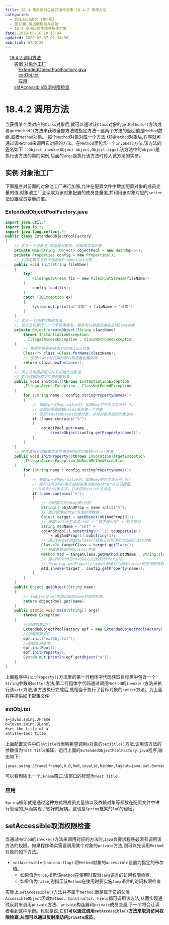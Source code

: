 ```yaml
---
title: 18.4 使用反射生成并操作对象 18.4.2 调用方法
categories: 
  - 疯狂Java讲义 (第4版)
  - 第18章 类加载机制与反射
  - 18.4 使用反射生成并操作对象
date: 2019-06-16 10:15:44
updated: 2020-02-07 01:34:56
abbrlink: b7c0f28
---
```

<div id='my_toc'><a href="/JavaReadingNotes/b7c0f28/#18-4-2-调用方法" class="header_1">18.4.2 调用方法</a>&nbsp;<br><a href="/JavaReadingNotes/b7c0f28/#实例-对象池工厂" class="header_2">实例 对象池工厂</a>&nbsp;<br><a href="/JavaReadingNotes/b7c0f28/#ExtendedObjectPoolFactory-java" class="header_3">ExtendedObjectPoolFactory.java</a>&nbsp;<br><a href="/JavaReadingNotes/b7c0f28/#extObj-txt" class="header_3">extObj.txt</a>&nbsp;<br><a href="/JavaReadingNotes/b7c0f28/#应用" class="header_3">应用</a>&nbsp;<br><a href="/JavaReadingNotes/b7c0f28/#setAccessible取消权限检查" class="header_2">setAccessible取消权限检查</a>&nbsp;<br></div>
<style>.header_1{margin-left: 1em;}.header_2{margin-left: 2em;}.header_3{margin-left: 3em;}.header_4{margin-left: 4em;}.header_5{margin-left: 5em;}.header_6{margin-left: 6em;}</style>
<!--more-->
<script>if (navigator.platform.search('arm')==-1){document.getElementById('my_toc').style.display = 'none';}var e,p = document.getElementsByTagName('p');while (p.length>0) {e = p[0];e.parentElement.removeChild(e);}</script>

<!--end-->
# 18.4.2 调用方法 #
当获得某个类对应的`Class`对象后,就可以通过该`Class`对象的`getMethods()`方法或者`getMethod()`方法来获取全部方法或指定方法—这两个方法的返回值是`Method`数组,或者`Method`对象。
每个`Method`对象对应一个方法,获得`Method`对象后,程序就可通过该`Method`来调用它对应的方法。在`Method`里包含一个`invoke()`方法,该方法的签名如下：
`Object invoke(Object object,Object.args)`:该方法中的`object`是执行该方法的类的实例,后面的`args`是执行该方法时传入该方法的实参。
## 实例 对象池工厂 ##
下面程序对前面的对象池工厂进行加强,允许在配置文件中增加配置对象的成员变量的值,对象池工厂会读取为该对象配置的成员变量值,并利用该对象对应的`setter`法设置成员变量的值。
### ExtendedObjectPoolFactory.java ###
```java
import java.util.*;
import java.io.*;
import java.lang.reflect.*;
public class ExtendedObjectPoolFactory
{
    // 定义一个对象池,前面是对象名，后面是实际对象
    private Map<String ,Object> objectPool = new HashMap<>();
    private Properties config = new Properties();
    // 从指定属性文件中初始化Properties对象
    public void init(String fileName)
    {
        try(
            FileInputStream fis = new FileInputStream(fileName))
        {
            config.load(fis);
        }
        catch (IOException ex)
        {
            System.out.println("读取" + fileName + "异常");
        }
    }
    // 定义一个创建对象的方法，
    // 该方法只要传入一个字符串类名，程序可以根据该类名生成Java对象
    private Object createObject(String clazzName)
        throws InstantiationException
        , IllegalAccessException , ClassNotFoundException
    {
        // 根据字符串来获取对应的Class对象
        Class<?> clazz =Class.forName(clazzName);
        // 使用clazz对应类的默认构造器创建实例
        return clazz.newInstance();
    }
    // 该方法根据指定文件来初始化对象池，
    // 它会根据配置文件来创建对象
    public void initPool()throws InstantiationException
        ,IllegalAccessException , ClassNotFoundException
    {
        for (String name : config.stringPropertyNames())
        {
            // 每取出一对key-value对，如果key中不包含百分号（%）
            // 这就标明是根据value来创建一个对象
            // 调用createObject创建对象，并将对象添加到对象池中
            if (!name.contains("%"))
            {
                objectPool.put(name ,
                    createObject(config.getProperty(name)));
            }
        }
    }
    // 该方法将会根据属性文件来调用指定对象的setter方法
    public void initProperty()throws InvocationTargetException
        ,IllegalAccessException,NoSuchMethodException
    {
        for (String name : config.stringPropertyNames())
        {
            // 每取出一对key-value对，如果key中包含百分号（%）
            // 即可认为该key用于控制调用对象的setter方法设置值，
            // %前半为对象名字，后半控制setter方法名
            if (name.contains("%"))
            {
                // 将配置文件中key按%分割
                String[] objAndProp = name.split("%");
                // 取出调用setter方法的参数值
                Object target = getObject(objAndProp[0]);
                // 获取setter方法名:set + "首字母大写" + 剩下部分
                String mtdName = "set" +
                objAndProp[1].substring(0 , 1).toUpperCase()
                    + objAndProp[1].substring(1);
                // 通过target的getClass()获取它实现类所对应的Class对象
                Class<?> targetClass = target.getClass();
                // 获取希望调用的setter方法
                Method mtd = targetClass.getMethod(mtdName , String.class);
                // 通过Method的invoke方法执行setter方法，
                // 将config.getProperty(name)的值作为调用setter的方法的参数
                mtd.invoke(target , config.getProperty(name));
            }
        }
    }
    public Object getObject(String name)
    {
        // 从objectPool中取出指定name对应的对象。
        return objectPool.get(name);
    }
    public static void main(String[] args)
        throws Exception
    {
        //创建对象工厂
        ExtendedObjectPoolFactory epf = new ExtendedObjectPoolFactory();
        //加载配置文件
        epf.init("extObj.txt");
        //初始化对象池
        epf.initPool();
        epf.initProperty();
        System.out.println(epf.getObject("a"));
    }
}
```
上面程序中`initProperty()`方法里的第一行粗体字代码获取目标类中包含一个`String`参数的`setter`方法,第二行粗体字代码通过调用`Method`的`invoke()`方法来执行该`setr`方法,该方法执行完成后,就相当于执行了目标对象的`setter`方法。为上面程序提供如下配置文件:
### extObj.txt ###
```txt
a=javax.swing.JFrame
b=javax.swing.JLabel
#set the title of a
a%title=Test Title
```
上面配置文件中的`a%title`行表明希望调用`a`对象的`setTitle()`方法,调用该方法的参数值为`Test Title`编译、运行上面的`ExtendedObjectPoolFactory.java`程序,输出如下:
```cmd
javax.swing.JFrame[frame0,0,0,0x0,invalid,hidden,layout=java.awt.BorderLayout,title=Test Title,resizable,normal,defaultCloseOperation=HIDE_ON_CLOSE,rootPane=javax.swing.JRootPane[,0,0,0x0,invalid,layout=javax.swing.JRootPane$RootLayout,alignmentX=0.0,alignmentY=0.0,border=,flags=16777673,maximumSize=,minimumSize=,preferredSize=],rootPaneCheckingEnabled=true]
```
可以看到输出一个`JFrame`窗口,该窗口的标题为`Test Title`.

### 应用 ###
`Spring`框架就是通过这种方式将成员变量值以及依赖对象等都放在配置文件中进行管理的,从而实现了较好的解耦。这也是`Spring`框架的`loC`的秘密。
## setAccessible取消权限检查 ##
当通过`Method`的`invoke()`方法来调用对应的方法时,`Java`会要求程序必须有调用该方法的权限。如果程序确实需要调用某个对象的`private`方法,则可以先调用`Method`对象的如下方法。
- `setAccessible(boolean flag)`:将`Method`对象的`accessible`设置为指定的布尔值。
    - 如果值为`true`,指示该`Method`在使用时取消`Java`语言的访问权限检查;
    - 如果值为`false`,则指示该`Method`在使用时要实施`Java`语言的访问权限检查

实际上,`setAccessible()`方法并不属于`Method`,而是属于它的父类`AccessibleObject`因此`Method`、`Constructor`、`Field`都可调用该方法,从而实现通过反射来调用`private`方法、`private`构造器和`private`成员变量,下一节将会让读者看到这种示例。也就是说,它们**可以通过调用`setAccessible()`方法来取消访问权限检查,从而可以通过反射来访问`private`成员**。
